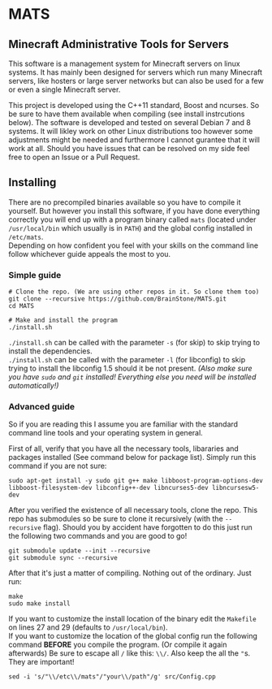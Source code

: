 # MATS
## Minecraft Administrative Tools for Servers

This software is a management system for Minecraft servers on linux systems. It has mainly been designed for servers which run many Minecraft servers, like
hosters or large server networks but can also be used for a few or even a single Minecraft server.

This project is developed using the C++11 standard, Boost and ncurses. So be sure to have them available when compiling (see install instrcutions below). The
software is developed and tested on several Debian 7 and 8 systems. It will likley work on other Linux distributions too however some adjustments might be
needed and furthermore I cannot gurantee that it will work at all. Should you have issues that can be resolved on my side feel free to open an Issue or a Pull
Request.

## Installing

There are no precompiled binaries available so you have to compile it yourself. But however you install this software, if you have done everything correctly you
will end up with a program binary called `mats` (located under `/usr/local/bin` which usually is in `PATH`) and the global config installed in `/etc/mats`.  
Depending on how confident you feel with your skills on the command line follow whichever guide appeals the most to you.

### Simple guide

    # Clone the repo. (We are using other repos in it. So clone them too)
    git clone --recursive https://github.com/BrainStone/MATS.git
    cd MATS
    
    # Make and install the program
    ./install.sh

`./install.sh` can be called with the parameter `-s` (for skip) to skip trying to install the dependencies.  
`./install.sh` can be called with the parameter `-l` (for libconfig) to skip trying to install the libconfig 1.5 should it be not present.
*(Also make sure you have `sudo` and `git` installed! Everything else you need will be installed automatically!)*

### Advanced guide

So if you are reading this I assume you are familiar with the standard command line tools and your operating system in general.

First of all, verify that you have all the necessary tools, libararies and packages installed (See command below for package list). Simply run this
command if you are not sure:

    sudo apt-get install -y sudo git g++ make libboost-program-options-dev libboost-filesystem-dev libconfig++-dev libncurses5-dev libncursesw5-dev

After you verified the existence of all necessary tools, clone the repo. This repo has submodules so be sure to clone it recursively (with the `--recursive`
flag). Should you by accident have forgotten to do this just run the following two commands and you are good to go!

    git submodule update --init --recursive
    git submodule sync --recursive

After that it's just a matter of compiling. Nothing out of the ordinary. Just run:

    make
    sudo make install

If you want to customize the install location of the binary edit the `Makefile` on lines 27 and 29 (defaults to `/usr/local/bin`).  
If you want to customize the location of the global config run the following command **BEFORE** you compile the program. (Or compile it again afterwards) Be
sure to escape all `/` like this: `\\/`. Also keep the all the `"`s. They are important!

    sed -i 's/"\\/etc\\/mats"/"your\\/path"/g' src/Config.cpp
